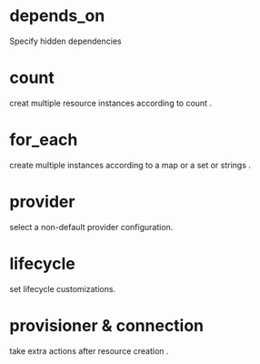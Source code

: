 # depends_on 
Specify hidden dependencies

# count
creat multiple resource instances according to count .

# for_each 
create multiple instances according to a map or a set or strings .

# provider 
select a non-default provider configuration.

# lifecycle
set lifecycle customizations.

# provisioner & connection 

take extra actions after resource creation .

